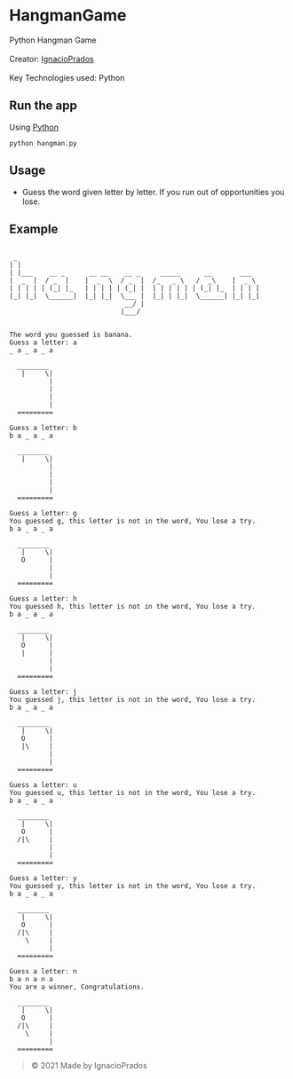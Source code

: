 # HangmanGame
Python Hangman Game
<br><br>
Creator: [IgnacioPrados](https://github.com/IgnacioPrados)
<br><br>
Key Technologies used: Python

## Run the app
Using [Python](https://www.python.org/)
```
python hangman.py
```

## Usage
- Guess the word given letter by letter. If you run out of opportunities you lose.


## Example
```

 _
| |
| |___    __ _      __ __    __ _     _____      __       ___
|  _  |  / _  |    |  _  \  / _  |  /_   _ \   /  _\    |  _ \
| | | | | (_| |_   | | | | | (_| |  | | | | | | (_| |_  | | | |
|_| |_|  \______|  |_| |_|  \___ |  |_| | |_|  \______| |_| |_|
                             __/ |
                            |___/


The word you guessed is banana.
Guess a letter: a
_ a _ a _ a

  ________
   |     \|
          |
          |
          |
          |
  =========

Guess a letter: b
b a _ a _ a

  ________
   |     \|
          |
          |
          |
          |
  =========

Guess a letter: g
You guessed g, this letter is not in the word, You lose a try.
b a _ a _ a

  ________
   |     \|
   O      |
          |
          |
  =========

Guess a letter: h
You guessed h, this letter is not in the word, You lose a try.
b a _ a _ a

  ________
   |     \|
   O      |
   |      |
          |
          |
  =========

Guess a letter: j
You guessed j, this letter is not in the word, You lose a try.
b a _ a _ a

  ________
   |     \|
   O      |
   |\     |
          |
          |
  =========

Guess a letter: u
You guessed u, this letter is not in the word, You lose a try.
b a _ a _ a

  ________
   |     \|
   O      |
  /|\     |
          |
          |
  =========

Guess a letter: y
You guessed y, this letter is not in the word, You lose a try.
b a _ a _ a

  ________
   |     \|
   O      |
  /|\     |
    \     |
          |
  =========

Guess a letter: n
b a n a n a
You are a winner, Congratulations.

  ________
   |     \|
   O      |
  /|\     |
    \     |
          |
  =========
```

> © 2021 Made by IgnacioPrados
